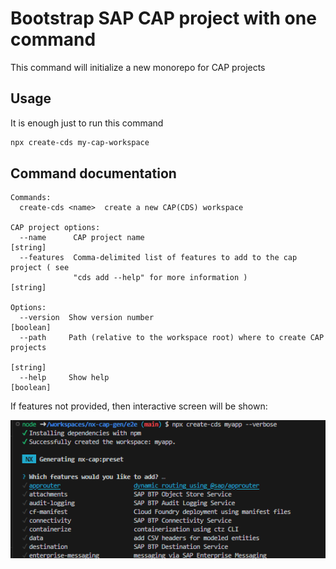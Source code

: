 # Bootstrap SAP CAP project with one command

This command will initialize a new monorepo for CAP projects

## Usage

It is enough just to run this command

```bash
npx create-cds my-cap-workspace
```

## Command documentation

```
Commands:
  create-cds <name>  create a new CAP(CDS) workspace

CAP project options:
  --name      CAP project name                                          [string]
  --features  Comma-delimited list of features to add to the cap project ( see
              "cds add --help" for more information )                   [string]

Options:
  --version  Show version number                                       [boolean]
  --path     Path (relative to the workspace root) where to create CAP projects
                                                                        [string]
  --help     Show help                                                 [boolean]

```

If features not provided, then interactive screen will be shown:

![alt text](docs/img/features.png)
